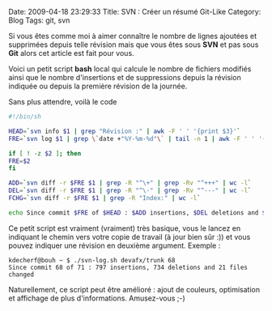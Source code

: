 Date: 2009-04-18 23:29:33
Title: SVN : Créer un résumé Git-Like
Category: Blog
Tags: git, svn

Si vous êtes comme moi à aimer connaître le nombre de lignes ajoutées et supprimées depuis telle révision mais que vous êtes sous **SVN** et pas sous **Git** alors cet article est fait pour vous.

Voici un petit script **bash** local qui calcule le nombre de fichiers modifiés ainsi que le nombre d'insertions et de suppressions depuis la révision indiquée ou depuis la première révision de la journée.

Sans plus attendre, voilà le code

``` bash
#!/bin/sh

HEAD=`svn info $1 | grep "Révision :" | awk -F ' ' '{print $3}'`
FRE=`svn log $1 | grep \`date +"%Y-%m-%d"\` | tail -n 1 | awk -F ' ' '{print $1}' | sed s/r//`

if [ ! -z $2 ]; then
FRE=$2
fi

ADD=`svn diff -r $FRE $1 | grep -R "^\+" | grep -Rv "^+++" | wc -l`
DEL=`svn diff -r $FRE $1 | grep -R "^\-" | grep -Rv "^---" | wc -l`
FCHG=`svn diff -r $FRE $1 | grep -R "Index:" | wc -l`

echo Since commit $FRE of $HEAD : $ADD insertions, $DEL deletions and $FCHG files changed
```

Ce petit script est vraiment (vraiment) très basique, vous le lancez en indiquant le chemin vers votre copie de travail (à jour bien sûr :)) et vous pouvez indiquer une révision en deuxième argument. Exemple :

```
kdecherf@bouh ~ $ ./svn-log.sh devafx/trunk 68
Since commit 68 of 71 : 797 insertions, 734 deletions and 21 files changed
```

Naturellement, ce script peut être amélioré : ajout de couleurs, optimisation et affichage de plus d'informations. Amusez-vous ;-)
